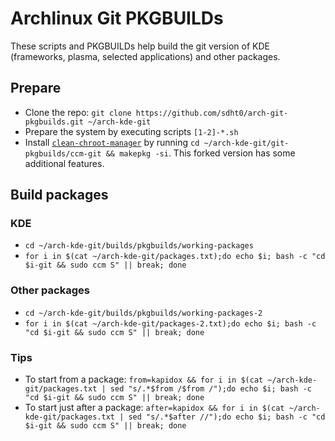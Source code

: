 # Archlinux Git PKGBUILDs

These scripts and PKGBUILDs help build the git version of KDE (frameworks, plasma, selected applications) and other packages.

## Prepare

* Clone the repo: `git clone https://github.com/sdht0/arch-git-pkgbuilds.git ~/arch-kde-git`
* Prepare the system by executing scripts `[1-2]-*.sh`
* Install [`clean-chroot-manager`](https://github.com/sdht0/clean-chroot-manager) by running `cd ~/arch-kde-git/git-pkgbuilds/ccm-git && makepkg -si`. This forked version has some additional features.

## Build packages

### KDE
* `cd ~/arch-kde-git/builds/pkgbuilds/working-packages`
* `for i in $(cat ~/arch-kde-git/packages.txt);do echo $i; bash -c "cd $i-git && sudo ccm S" || break; done`

### Other packages

* `cd ~/arch-kde-git/builds/pkgbuilds/working-packages-2`
* `for i in $(cat ~/arch-kde-git/packages-2.txt);do echo $i; bash -c "cd $i-git && sudo ccm S" || break; done`

### Tips

* To start from a package: `from=kapidox && for i in $(cat ~/arch-kde-git/packages.txt | sed "s/.*$from /$from /");do echo $i; bash -c "cd $i-git && sudo ccm S" || break; done`
* To start just after a package: `after=kapidox && for i in $(cat ~/arch-kde-git/packages.txt | sed "s/.*$after //");do echo $i; bash -c "cd $i-git && sudo ccm S" || break; done`
